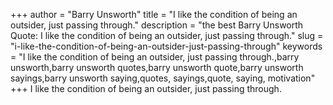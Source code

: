 +++
author = "Barry Unsworth"
title = "I like the condition of being an outsider, just passing through."
description = "the best Barry Unsworth Quote: I like the condition of being an outsider, just passing through."
slug = "i-like-the-condition-of-being-an-outsider-just-passing-through"
keywords = "I like the condition of being an outsider, just passing through.,barry unsworth,barry unsworth quotes,barry unsworth quote,barry unsworth sayings,barry unsworth saying,quotes, sayings,quote, saying, motivation"
+++
I like the condition of being an outsider, just passing through.
